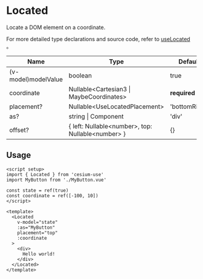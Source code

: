 # Located

Locate a DOM element on a coordinate.

For more detailed type declarations and source code, refer to [useLocated](/composables/useLocated.md) 。

| Name                | Type                                                  | Default       |
| ------------------- | ----------------------------------------------------- | ------------- |
| (v-model)modelValue | boolean                                               | true          |
| coordinate          | Nullable\<Cartesian3 \| MaybeCoordinates\>            | **required**  |
| placement?          | Nullable\<UseLocatedPlacement\>                       | 'bottomRight' |
| as?                 | string \| Component                                   | 'div'         |
| offset?             | { left: Nullable\<number\>, top: Nullable\<number\> } | {}            |

## Usage

```vue
<script setup>
import { Located } from 'cesium-use'
import MyButton from './MyButton.vue'

const state = ref(true)
const coordinate = ref([-100, 10])
</script>

<template>
  <Located
    v-model="state"
    :as="MyButton"
    placement="top"
    :coordinate
  >
    <div>
      Hello world!
    </div>
  </Located>
</template>
```
